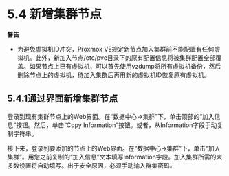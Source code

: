 # 5.4 新增集群节点

**警告**

- 为避免虚拟机ID冲突，Proxmox VE规定新节点加入集群前不能配置有任何虚拟机。此外，新加入节点/etc/pve目录下的原有配置信息将被集群配置全部覆盖。如果节点上已有虚拟机，可以首先使用vzdump将所有虚拟机备份，然后删除节点上的虚拟机，待加入集群后再用新的虚拟机ID恢复原有虚拟机。

## 5.4.1通过界面新增集群节点

登录到现有集群节点上的Web界面。在“数据中心→集群”下，单击顶部的“加入信息”按钮。然后，单击“Copy Information”按钮。或者，从Information字段手动复制字符串。


 
接下来，登录到要添加的节点上的Web界面。在“数据中心→集群”下，单击“加入集群”。用您之前复制的“加入信息”文本填写Information字段。加入集群所需的大多数设置将自动填写。出于安全原因，必须手动输入群集密码。

